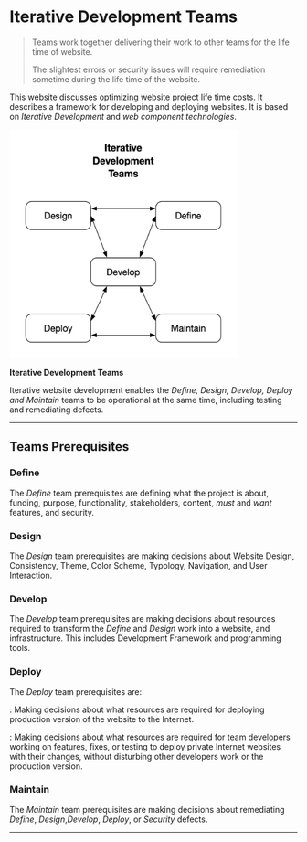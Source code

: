 # Iterative Development Teams

>Teams work together delivering their work to other teams for the life time of website.
>
>The slightest errors or security issues will require remediation sometime during the life time of the website.


This website discusses optimizing website project life time costs. It describes a framework for developing and deploying websites. It is based on _Iterative Development_ and _web component technologies_.

<img src="iterativedev.png" height=400 width=400 />

**Iterative Development Teams**

Iterative website development enables the _Define, Design, Develop, Deploy and Maintain_ teams to be operational at the same time, including testing and remediating defects.

---

## Teams Prerequisites

### Define

The _Define_ team prerequisites are defining what the project is about, funding, purpose, functionality, stakeholders, content, _must_ and _want_ features, and security.

### Design

The _Design_ team prerequisites are making decisions about Website Design, Consistency, Theme, Color Scheme, Typology, Navigation, and User Interaction.

### Develop

The _Develop_ team prerequisites are making decisions about resources required to transform the _Define_ and _Design_ work into a website, and infrastructure. This includes Development Framework and programming tools.

### Deploy

The _Deploy_ team prerequisites are:

: Making decisions about what resources are required for deploying production version of the website to the Internet.

: Making decisions about what resources are required for team developers working on features, fixes, or testing to deploy private Internet websites with their changes, without disturbing other developers work or the production version.

### Maintain

The _Maintain_ team prerequisites are making decisions about remediating _Define_, _Design_,_Develop_, _Deploy_, or _Security_ defects.

---

